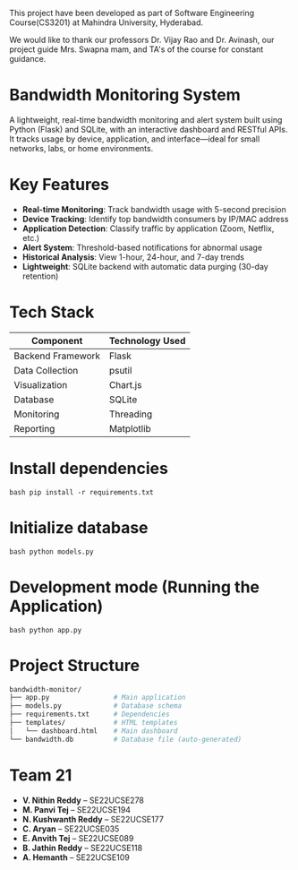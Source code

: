 This project have been developed as part of Software Engineering Course(CS3201) at Mahindra University, Hyderabad. 

We would like to thank our professors Dr. Vijay Rao and Dr. Avinash, our project guide Mrs. Swapna mam, and TA's of the course for constant guidance. 

# Bandwidth Monitoring System
A lightweight, real-time bandwidth monitoring and alert system built using Python (Flask) and SQLite, with an interactive dashboard and RESTful APIs. It tracks usage by device, application, and interface—ideal for small networks, labs, or home environments.

# Key Features

- **Real-time Monitoring**: Track bandwidth usage with 5-second precision
- **Device Tracking**: Identify top bandwidth consumers by IP/MAC address
- **Application Detection**: Classify traffic by application (Zoom, Netflix, etc.)
- **Alert System**: Threshold-based notifications for abnormal usage
- **Historical Analysis**: View 1-hour, 24-hour, and 7-day trends
- **Lightweight**: SQLite backend with automatic data purging (30-day retention)

# Tech Stack

| Component          | Technology Used |
|--------------------|-----------------|
| Backend Framework  | Flask           |
| Data Collection    | psutil          |
| Visualization      | Chart.js        |
| Database           | SQLite          |
| Monitoring         | Threading       |
| Reporting          | Matplotlib      |

# Install dependencies
```bash pip install -r requirements.txt```

# Initialize database
```bash python models.py```

# Development mode (Running the Application)
```bash python app.py```

# Project Structure
```bash
bandwidth-monitor/
├── app.py                # Main application
├── models.py             # Database schema
├── requirements.txt      # Dependencies
├── templates/            # HTML templates
│   └── dashboard.html    # Main dashboard
└── bandwidth.db          # Database file (auto-generated)
```

# Team 21 
 - **V. Nithin Reddy** – SE22UCSE278  
- **M. Panvi Tej** – SE22UCSE194  
- **N. Kushwanth Reddy** – SE22UCSE177  
- **C. Aryan** – SE22UCSE035  
- **E. Anvith Tej** – SE22UCSE089  
- **B. Jathin Reddy** – SE22UCSE118  
- **A. Hemanth** – SE22UCSE109


